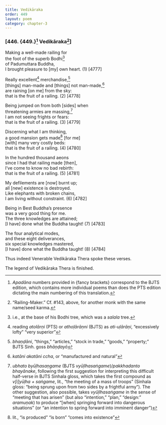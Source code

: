 ```yaml
---
title: Vedikāraka
order: 449
layout: poem
category: chapter-3
---
```


### \[446. {449.}[^1] Vedikāraka[^2]\]

Making a well-made railing for  
the foot of the superb Bodhi[^3]  
of Padumuttara Buddha,  
I brought pleasure to \[my\] own heart. (1) \[4777\]

Really excellent[^4] merchandise,[^5]  
\[things\] man-made and \[things\] not man-made,[^6]  
are raining \[on me\] from the sky:  
that is the fruit of a railing. (2) \[4778\]

Being jumped on from both \[sides\] when  
threatening armies are massing,[^7]  
I am not seeing frights or fears:  
that is the fruit of a railing. (3) \[4779\]

Discerning what I am thinking,  
a good mansion gets made[^8] \[for me\]  
\[with\] many very costly beds:  
that is the fruit of a railing. (4) \[4780\]

In the hundred thousand aeons  
since I had that railing made \[then\],  
I’ve come to know no bad rebirth:  
that is the fruit of a railing. (5) \[4781\]

My defilements are \[now\] burnt up;  
all \[new\] existence is destroyed.  
Like elephants with broken chains,  
I am living without constraint. (6) \[4782\]

Being in Best Buddha’s presence  
was a very good thing for me.  
The three knowledges are attained;  
\[I have\] done what the Buddha taught! (7) \[4783\]

The four analytical modes,  
and these eight deliverances,  
six special knowledges mastered,  
\[I have\] done what the Buddha taught! (8) \[4784\]

Thus indeed Venerable Vedikāraka Thera spoke these verses.

The legend of Vedikāraka Thera is finished.

[^1]: *Apadāna* numbers provided in {fancy brackets} correspond to the BJTS edition, which contains more individual poems than does the PTS edition dictating the main numbering of this translation.

[^2]: “Railing-Maker.” Cf. \#143, above, for another monk with the same name/seed karma.

[^3]: i.e., at the base of his Bodhi tree, which was a *salala* tree.

[^4]: reading *atolārṇi* (PTS) or *athoḷārāṇni* (BJTS) as *ati-uḷārāṇi*, “excessively lofty” “very superior”

[^5]: *bhaṇḍāni*, “things,” “articles,” “stock in trade,” “goods,” “property;” BJTS Sinh. goss *bhāṇḍayō*

[^6]: *katāni akatāni <span class="diacritics" data-state="on">c</span><span class="no-diacritics" data-state="off">ch</span>a*, or “manufactured and natural”

[^7]: *ubhato byūḷhasaṇgame* (BJTS *vyūḷlhasaṅgame*)/*pakkhadanto bhayānake*, following the first suggestion for interpreting this difficult half-verse in BJTS Sinhala gloss, which takes the first compound as *v\[i\]yūḷha + saṅgame*, lit., “the meeting of a mass of troops” (Sinhala gloss: “being sprung upon from two sides by a frightful army”). The other suggestion, also possible, takes *vyūḷlhasaṅgame* in the sense of “meeting that has arisen” (but also “intention,” “plan,” “design:” *aramuṇak*) to produce “\[when\] springing forward into dangerous situations” (or “an intention to spring forward into imminent danger”)

[^8]: lit., “is produced” “is born” “comes into existence”

